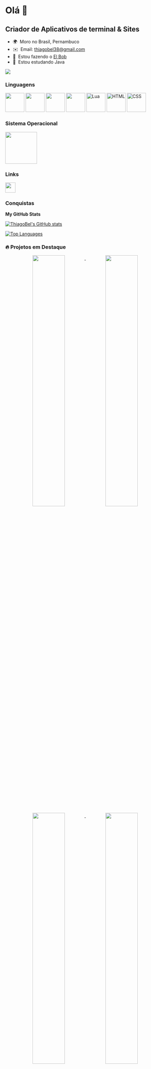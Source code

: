 Olá 👋
==================================================================================================================================

Criador de Aplicativos de terminal & Sites
------------------------------------------

* 🌍  Moro no Brasil, Pernambuco
* ✉️  Email: [thiagobel38@gmail.com](mailto:thiagobel38@gmail.com)
* 🚀  Estou fazendo o [El Bob](http://github.com/ThiagoBel/ElBob)
* 🧠  Estou estudando Java

<a href="https://www.github.com/ThiagoBel" target="_blank" rel="noreferrer"><img
src="https://img.shields.io/github/followers/ThiagoBel?logo=github&style=for-the-badge&color=ef4444&labelColor=1c1917" /></a>

### Linguagens


<p align="left">
  <img width="60" heigth="60" src="https://cdn.jsdelivr.net/gh/devicons/devicon@latest/icons/c/c-original.svg" />
  <img width="60" heigth="60" src="https://cdn.jsdelivr.net/gh/devicons/devicon@latest/icons/cplusplus/cplusplus-original.svg" />
  <img width="60" heigth="60" src="https://cdn.jsdelivr.net/gh/devicons/devicon@latest/icons/java/java-original.svg" />
  <img width="60" heigth="60" src="https://cdn.jsdelivr.net/gh/devicons/devicon@latest/icons/javascript/javascript-original.svg" />
  <img width="60" heigth="60" src="https://cdn.jsdelivr.net/gh/devicons/devicon@latest/icons/lua/lua-original.svg" alt="Lua">
  <img width="60" heigth="60" src="https://cdn.jsdelivr.net/gh/devicons/devicon@latest/icons/html5/html5-original.svg" alt="HTML">
  <img width="60" heigth="60" src="https://cdn.jsdelivr.net/gh/devicons/devicon@latest/icons/css3/css3-original.svg" alt="CSS">
</p>

### Sistema Operacional

<p align="left">
  <img width="100" heigth="100" src="https://cdn.jsdelivr.net/gh/devicons/devicon@latest/icons/windows11/windows11-original-wordmark.svg" />
</p>

### Links

<p align="left">
  <a href="https://www.github.com/ThiagoBel" target="_blank" rel="noreferrer">
    <picture>
      <source media="(prefers-color-scheme: dark)" srcset="https://raw.githubusercontent.com/danielcranney/readme-generator/main/public/icons/socials/github-dark.svg" />
      <source media="(prefers-color-scheme: light)" srcset="https://raw.githubusercontent.com/danielcranney/readme-generator/main/public/icons/socials/github.svg" />
      <img src="https://raw.githubusercontent.com/danielcranney/readme-generator/main/public/icons/socials/github.svg" width="32" height="32" />
    </picture>
  </a>
</p>

### Conquistas

<b>My GitHub Stats</b>

<a href="http://www.github.com/ThiagoBel"><img src="https://github-readme-stats.vercel.app/api?username=ThiagoBel&show_icons=true&hide=&count_private=true&title_color=ffffff&text_color=ffffff&icon_color=ef4444&bg_color=1c1917&hide_border=true&show_icons=true" alt="ThiagoBel's GitHub stats" /></a>

<a href="https://github.com/ThiagoBel" align="left"><img src="https://github-readme-stats.vercel.app/api/top-langs/?username=ThiagoBel&langs_count=10&title_color=ffffff&text_color=ffffff&icon_color=ef4444&bg_color=1c1917&hide_border=true&locale=en&custom_title=Top%20%Languages" alt="Top Languages" /></a>

### 🔥 Projetos em Destaque

<div align="center">
    <a href="https://github.com/ThiagoBel/BasicBasic">
        <img align="top" width="45%" src="https://github-readme-stats.vercel.app/api/pin/?username=ThiagoBel&repo=BasicBasic&title_color=ffffff&text_color=ffffff&icon_color=ef4444&bg_color=1c1917&hide_border=true&locale=en" />
    </a>
    <a href="https://github.com/ThiagoBel/Vedin">
        <img align="top" width="45%" src="https://github-readme-stats.vercel.app/api/pin/?username=ThiagoBel&repo=Vedin&title_color=ffffff&text_color=ffffff&icon_color=ef4444&bg_color=1c1917&hide_border=true&locale=en" />
    </a>
</div>

<div align="center">
    <a href="https://github.com/ThiagoBel/All-java">
        <img align="top" width="45%" src="https://github-readme-stats.vercel.app/api/pin/?username=ThiagoBel&repo=All-java&title_color=ffffff&text_color=ffffff&icon_color=ef4444&bg_color=1c1917&hide_border=true&locale=en" />
    </a>
    <a href="https://github.com/ThiagoBel/ElBob">
        <img align="top" width="45%" src="https://github-readme-stats.vercel.app/api/pin/?username=ThiagoBel&repo=ElBob&title_color=ffffff&text_color=ffffff&icon_color=ef4444&bg_color=1c1917&hide_border=true&locale=en" />
    </a>
</div>
<br /><br /><br /><br /><br /><br /><br />

